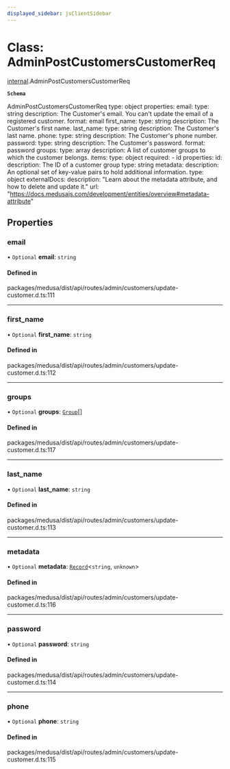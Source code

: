 ```yaml
---
displayed_sidebar: jsClientSidebar
---
```


# Class: AdminPostCustomersCustomerReq

[internal](../modules/internal-7.md).AdminPostCustomersCustomerReq

**`Schema`**

AdminPostCustomersCustomerReq
type: object
properties:
  email:
    type: string
    description: The Customer's email. You can't update the email of a registered customer.
    format: email
  first_name:
    type: string
    description:  The Customer's first name.
  last_name:
    type: string
    description:  The Customer's last name.
  phone:
    type: string
    description: The Customer's phone number.
  password:
    type: string
    description: The Customer's password.
    format: password
  groups:
    type: array
    description: A list of customer groups to which the customer belongs.
    items:
      type: object
      required:
        - id
      properties:
        id:
          description: The ID of a customer group
          type: string
  metadata:
    description: An optional set of key-value pairs to hold additional information.
    type: object
    externalDocs:
      description: "Learn about the metadata attribute, and how to delete and update it."
      url: "https://docs.medusajs.com/development/entities/overview#metadata-attribute"

## Properties

### email

• `Optional` **email**: `string`

#### Defined in

packages/medusa/dist/api/routes/admin/customers/update-customer.d.ts:111

___

### first\_name

• `Optional` **first\_name**: `string`

#### Defined in

packages/medusa/dist/api/routes/admin/customers/update-customer.d.ts:112

___

### groups

• `Optional` **groups**: [`Group`](internal-7.Group.md)[]

#### Defined in

packages/medusa/dist/api/routes/admin/customers/update-customer.d.ts:117

___

### last\_name

• `Optional` **last\_name**: `string`

#### Defined in

packages/medusa/dist/api/routes/admin/customers/update-customer.d.ts:113

___

### metadata

• `Optional` **metadata**: [`Record`](../modules/internal.md#record)<`string`, `unknown`\>

#### Defined in

packages/medusa/dist/api/routes/admin/customers/update-customer.d.ts:116

___

### password

• `Optional` **password**: `string`

#### Defined in

packages/medusa/dist/api/routes/admin/customers/update-customer.d.ts:114

___

### phone

• `Optional` **phone**: `string`

#### Defined in

packages/medusa/dist/api/routes/admin/customers/update-customer.d.ts:115
